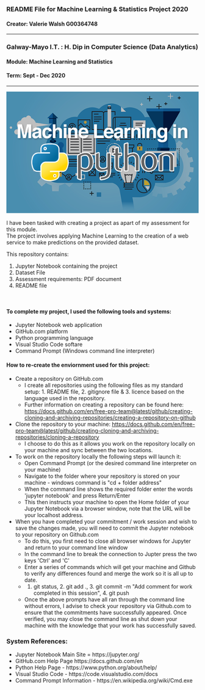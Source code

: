 ### README File for Machine Learning & Statistics Project 2020

#### Creator: Valerie Walsh G00364748
---------
### Galway-Mayo I.T. : H. Dip in Computer Science (Data Analytics) 
#### Module: Machine Learning and Statistics 
#### Term: Sept - Dec 2020 

---------

![Machine_Learning_image](python.PNG)

I have been tasked with creating a project as apart of my assessment for this module. <br>
The project involves applying Machine Learning to the creation of a web service to make predictions on the provided dataset. <br>

This repository contains:

<ol>
  <li>Jupyter Notebook containing the project</li>
  <li>Dataset File</li>
  <li>Assessment requirements: PDF document</li>
  <li>README file</li>
</ol>

<br>

#### To complete my project, I used the following tools and systems:
<ul>
  <li>Jupyter Notebook web application</li>
  <li>GitHub.com platform</li>
  <li>Python programming language</li>
  <li>Visual Studio Code softare</li>
  <li>Command Prompt (Windows command line interpreter)</li>
</ul>

#### How to re-create the enviornment used for this project:
- Create a repository on GitHub.com
  * I create all repositories using the following files as my standard setup: 1. README file, 2. gitignore file & 3. licence based on the language used in the repository.
  * Further information on creating a repository can be found here: https://docs.github.com/en/free-pro-team@latest/github/creating-cloning-and-archiving-repositories/creating-a-repository-on-github
- Clone the repository to your machine: https://docs.github.com/en/free-pro-team@latest/github/creating-cloning-and-archiving-repositories/cloning-a-repository
  * I choose to do this as it allows you work on the repository locally on your machine and sync between the two locations.
- To work on the repository locally the following steps will launch it:
  * Open Command Prompt (or the desired command line interpreter on your machine)
  * Navigate to the folder where your repository is stored on your machine - windows command is "cd + folder address"
  * When the command line shows the required folder enter the words 'jupyter notebook' and press Return/Enter
  * This then instructs your machine to open the Home folder of your Jupyter Notebook via a browser window, note that the URL will be your localhost address.
- When you have completed your commitment / work session and wish to save the changes made, you will need to commit the Jupyter notebook to your repository on Github.com
  * To do this, you first need to close all browser windows for Jupyter and return to your command line window
  * In the command line to break the connection to Jupter press the two keys 'Ctrl' and 'C'
  * Enter a series of commands which will get your machine and Github to verify any differences found and merge the work so it is all up to date. 
  * 1. git status, 2. git add ., 3. git commit -m "Add comment for work completed in this session", 4. git push
  * Once the above prompts have all ran through the command line without errors, I advise to check your repository via Github.com to ensure that the commitments have successfully appeared. Once verified, you may close the command line as shut down your machine with the knowledge that your work has successfully saved. 
 
### System References:
<ul>
  <li>Jupyter Notebook Main Site = https://jupyter.org/ </li>
  <li>GitHub.com Help Page https://docs.github.com/en</li>
  <li>Python Help Page - https://www.python.org/about/help/</li>
  <li>Visual Studio Code - https://code.visualstudio.com/docs</li>
  <li>Command Prompt Information - https://en.wikipedia.org/wiki/Cmd.exe </li>
</ul>
